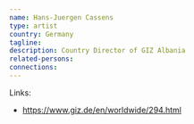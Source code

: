 ```yaml
---
name: Hans-Juergen Cassens
type: artist
country: Germany
tagline:
description: Country Director of GIZ Albania
related-persons:
connections:
---
```

Links:
* <https://www.giz.de/en/worldwide/294.html>
